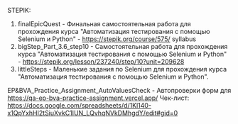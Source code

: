 STEPIK: 
  1. finalEpicQuest - Финальная самостоятельная работа для прохождения курса "Автоматизация тестирования с помощью Selenium и Python" - https://stepik.org/course/575/  syllabus 
  2. bigStep_Part_3.6_step10 - Cамостоятельная работа для прохождения курса "Автоматизация тестирования с помощью Selenium и Python" - https://stepik.org/lesson/237240/step/10?unit=209628 
  3. littleSteps - Маленькие задания по Selenium для прохождения курса "Автоматизация тестирования с помощью Selenium и Python".

EP&BVA_Practice_Assignment_AutoValuesCheck - Автопроверки форм для https://qa-ep-bva-practice-assignment.vercel.app/
Чек-лист: https://docs.google.com/spreadsheets/d/1Kl140-x1QpYxhHI2tSiuXvkC1IUN_LQvhqNVkDMhgdY/edit#gid=0
